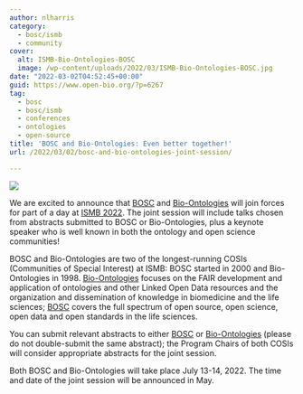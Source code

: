 ```yaml
---
author: nlharris
category:
  - bosc/ismb
  - community
cover:
  alt: ISMB-Bio-Ontologies-BOSC
  image: /wp-content/uploads/2022/03/ISMB-Bio-Ontologies-BOSC.jpg
date: "2022-03-02T04:52:45+00:00"
guid: https://www.open-bio.org/?p=6267
tag:
  - bosc
  - bosc/ismb
  - conferences
  - ontologies
  - open-source
title: 'BOSC and Bio-Ontologies: Even better together!'
url: /2022/03/02/bosc-and-bio-ontologies-joint-session/

---
```

![](wp-content/uploads/2022/03/ISMB-Bio-Ontologies-BOSC.jpg)

We are excited to announce that [BOSC](/events/bosc-2022/) and [Bio-Ontologies](https://www.bio-ontologies.org.uk/ismb-annual-meeting) will join forces for part of a day at [ISMB 2022](https://www.iscb.org/ismb2022). The joint session will include talks chosen from abstracts submitted to BOSC or Bio-Ontologies, plus a keynote speaker who is well known in both the ontology and open science communities!

BOSC and Bio-Ontologies are two of the longest-running COSIs (Communities of Special Interest) at ISMB: BOSC started in 2000 and Bio-Ontologies in 1998. [Bio-Ontologies](http://www.bio-ontologies.org.uk/) focuses on the FAIR development and application of ontologies and other Linked Open Data resources and the organization and dissemination of knowledge in biomedicine and the life sciences; [BOSC](/events/bosc-2021/about/) covers the full spectrum of open source, open science, open data and open standards in the life sciences.

You can submit relevant abstracts to either [BOSC](/events/bosc-2022/submit/) or [Bio-Ontologies](https://www.bio-ontologies.org.uk/ismb-annual-meeting) (please do not double-submit the same abstract); the Program Chairs of both COSIs will consider appropriate abstracts for the joint session.

Both BOSC and Bio-Ontologies will take place July 13-14, 2022. The time and date of the joint session will be announced in May.
